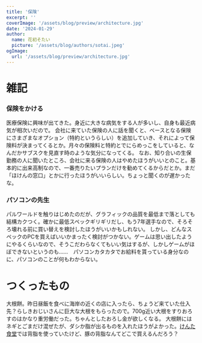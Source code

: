 ```yaml
---
title: '保険'
excerpt: ''
coverImage: '/assets/blog/preview/architecture.jpg'
date: '2024-01-29'
author:
  name: 花初そたい
  picture: '/assets/blog/authors/sotai.jpeg'
ogImage:
  url: '/assets/blog/preview/architecture.jpg'
---
```

# 雑記

### 保険をかける
医療保険に興味が出てきた。身近に大きな病気をする人が多いし、自身も最近病気が相次いだので。
会社に来ていた保険の人に話を聞くと、ベースとなる保険にさまざまなオプション（特約というらしい）を追加していき、それによって保険料が決まってくるとか。月々の保険料と特約とでにらめっこをしていると、なんだかサブスクを見直す時のような気分になってくる。
なお、知り合いの生保勤務の人に聞いたところ、会社に来る保険の人はやめたほうがいいとのこと。基本的に出来高制なので、一番売りたいプランだけを勧めてくるからだとか。まだ「ほけんの窓口」とかに行ったほうがいいらしい。ちょっと聞くのが遅かったな。

### パソコンの先生
パルワールドを触りはじめたのだが、グラフィックの品質を最低まで落としても結構カクつく。確かに最低スペックギリギリだし、もう7年選手なので、そろそろ壊れる前に買い替えを検討したほうがいいかもしれない。
しかし、どんなスペックのPCを買えばいいかまったく検討がつかない。ゲームは思い出したようにやるくらいなので、そうこだわらなくてもいい気はするが、しかしゲームがほぼできないというのも……　パソコンカタカタでお給料を貰っている身分なのに、パソコンのことが何もわからない。

# つくったもの
大根餅。昨日昼飯を食べに海岸の近くの店に入ったら、ちょうど来ていた仕入先？らしきおじいさんに巨大な大根をもらったので。700g近い大根をすりおろすのはかなり重労働だった。ちゃんとしたおろし金が欲しくなる。
大根餅にはネギとごまだけ混ぜたが、ダシか脂が出るものを入れたほうがよかった。[けんた食堂](https://youtu.be/B_TiEmCg54Q?si=LYLQ8YQhGoXiK-u2)では背脂を使っていたけど、豚の背脂なんてどこで買えるんだろう？